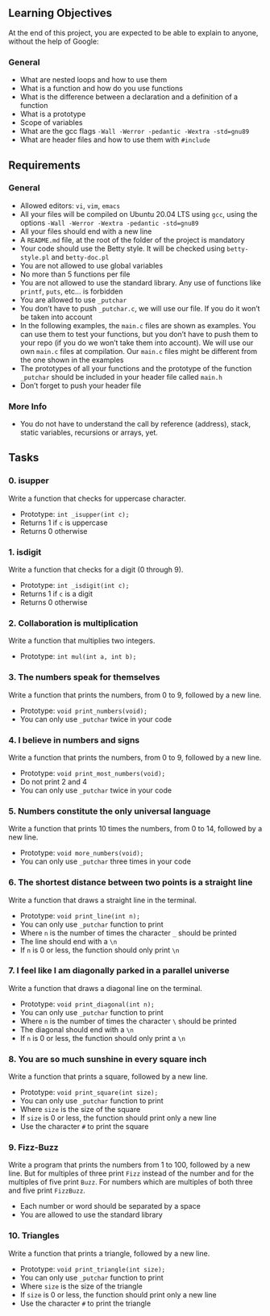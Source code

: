 ## Learning Objectives

At the end of this project, you are expected to be able to explain to anyone, without the help of Google:

### General
- What are nested loops and how to use them
- What is a function and how do you use functions
- What is the difference between a declaration and a definition of a function
- What is a prototype
- Scope of variables
- What are the gcc flags `-Wall -Werror -pedantic -Wextra -std=gnu89`
- What are header files and how to use them with `#include`

## Requirements

### General
- Allowed editors: `vi`, `vim`, `emacs`
- All your files will be compiled on Ubuntu 20.04 LTS using `gcc`, using the options `-Wall -Werror -Wextra -pedantic -std=gnu89`
- All your files should end with a new line
- A `README.md` file, at the root of the folder of the project is mandatory
- Your code should use the Betty style. It will be checked using `betty-style.pl` and `betty-doc.pl`
- You are not allowed to use global variables
- No more than 5 functions per file
- You are not allowed to use the standard library. Any use of functions like `printf`, `puts`, etc… is forbidden
- You are allowed to use `_putchar`
- You don’t have to push `_putchar.c`, we will use our file. If you do it won’t be taken into account
- In the following examples, the `main.c` files are shown as examples. You can use them to test your functions, but you don’t have to push them to your repo (if you do we won’t take them into account). We will use our own `main.c` files at compilation. Our `main.c` files might be different from the one shown in the examples
- The prototypes of all your functions and the prototype of the function `_putchar` should be included in your header file called `main.h`
- Don’t forget to push your header file

### More Info
- You do not have to understand the call by reference (address), stack, static variables, recursions or arrays, yet.

## Tasks

### 0. isupper
Write a function that checks for uppercase character.
- Prototype: `int _isupper(int c);`
- Returns 1 if `c` is uppercase
- Returns 0 otherwise

### 1. isdigit
Write a function that checks for a digit (0 through 9).
- Prototype: `int _isdigit(int c);`
- Returns 1 if `c` is a digit
- Returns 0 otherwise

### 2. Collaboration is multiplication
Write a function that multiplies two integers.
- Prototype: `int mul(int a, int b);`

### 3. The numbers speak for themselves
Write a function that prints the numbers, from 0 to 9, followed by a new line.
- Prototype: `void print_numbers(void);`
- You can only use `_putchar` twice in your code

### 4. I believe in numbers and signs
Write a function that prints the numbers, from 0 to 9, followed by a new line.
- Prototype: `void print_most_numbers(void);`
- Do not print 2 and 4
- You can only use `_putchar` twice in your code

### 5. Numbers constitute the only universal language
Write a function that prints 10 times the numbers, from 0 to 14, followed by a new line.
- Prototype: `void more_numbers(void);`
- You can only use `_putchar` three times in your code

### 6. The shortest distance between two points is a straight line
Write a function that draws a straight line in the terminal.
- Prototype: `void print_line(int n);`
- You can only use `_putchar` function to print
- Where `n` is the number of times the character `_` should be printed
- The line should end with a `\n`
- If `n` is 0 or less, the function should only print `\n`

### 7. I feel like I am diagonally parked in a parallel universe
Write a function that draws a diagonal line on the terminal.
- Prototype: `void print_diagonal(int n);`
- You can only use `_putchar` function to print
- Where `n` is the number of times the character `\` should be printed
- The diagonal should end with a `\n`
- If `n` is 0 or less, the function should only print a `\n`

### 8. You are so much sunshine in every square inch
Write a function that prints a square, followed by a new line.
- Prototype: `void print_square(int size);`
- You can only use `_putchar` function to print
- Where `size` is the size of the square
- If `size` is 0 or less, the function should print only a new line
- Use the character `#` to print the square

### 9. Fizz-Buzz
Write a program that prints the numbers from 1 to 100, followed by a new line. But for multiples of three print `Fizz` instead of the number and for the multiples of five print `Buzz`. For numbers which are multiples of both three and five print `FizzBuzz`.
- Each number or word should be separated by a space
- You are allowed to use the standard library

### 10. Triangles
Write a function that prints a triangle, followed by a new line.
- Prototype: `void print_triangle(int size);`
- You can only use `_putchar` function to print
- Where `size` is the size of the triangle
- If `size` is 0 or less, the function should print only a new line
- Use the character `#` to print the triangle